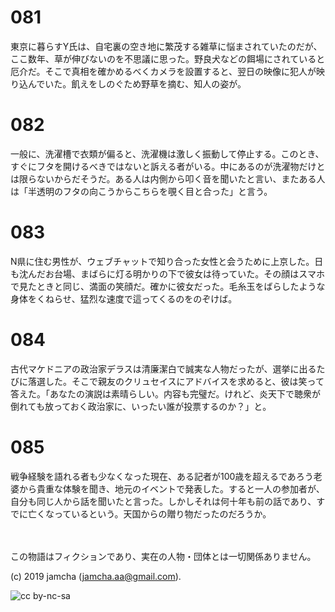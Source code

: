 

# 081

東京に暮らすY氏は、自宅裏の空き地に繁茂する雑草に悩まされていたのだが、ここ数年、草が伸びないのを不思議に思った。野良犬などの餌場にされていると厄介だ。そこで真相を確かめるべくカメラを設置すると、翌日の映像に犯人が映り込んでいた。飢えをしのぐため野草を摘む、知人の姿が。

# 082

一般に、洗濯槽で衣類が偏ると、洗濯機は激しく振動して停止する。このとき、すぐにフタを開けるべきではないと訴える者がいる。中にあるのが洗濯物だけとは限らないからだそうだ。ある人は内側から叩く音を聞いたと言い、またある人は「半透明のフタの向こうからこちらを覗く目と合った」と言う。

# 083

N県に住む男性が、ウェブチャットで知り合った女性と会うために上京した。日も沈んだお台場、まばらに灯る明かりの下で彼女は待っていた。その顔はスマホで見たときと同じ、満面の笑顔だ。確かに彼女だった。毛糸玉をばらしたような身体をくねらせ、猛烈な速度で這ってくるのをのぞけば。

# 084

古代マケドニアの政治家デラスは清廉潔白で誠実な人物だったが、選挙に出るたびに落選した。そこで親友のクリュセイスにアドバイスを求めると、彼は笑って答えた。「あなたの演説は素晴らしい。内容も完璧だ。けれど、炎天下で聴衆が倒れても放っておく政治家に、いったい誰が投票するのか？」と。

# 085

戦争経験を語れる者も少なくなった現在、ある記者が100歳を超えるであろう老婆から貴重な体験を聞き、地元のイベントで発表した。すると一人の参加者が、自分も同じ人から話を聞いたと言った。しかしそれは何十年も前の話であり、すでに亡くなっているという。天国からの贈り物だったのだろうか。

<br>  
<br>  
この物語はフィクションであり、実在の人物・団体とは一切関係ありません。  

(c) 2019 jamcha (jamcha.aa@gmail.com).  

![cc by-nc-sa](https://i.creativecommons.org/l/by-nc-sa/4.0/88x31.png)  

